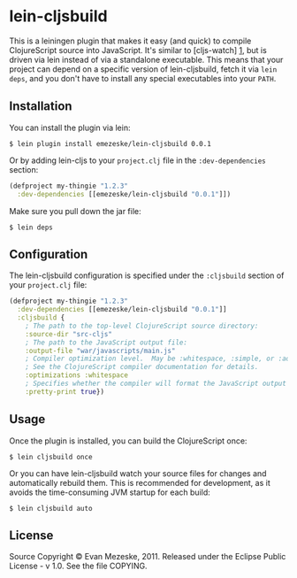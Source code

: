 # lein-cljsbuild

This is a leiningen plugin that makes it easy (and quick) to compile
ClojureScript source into JavaScript.  It's similar to [cljs-watch] [1],
but is driven via lein instead of via a standalone executable.  This means
that your project can depend on a specific version of lein-cljsbuild, fetch
it via `lein deps`, and you don't have to install any special executables into
your `PATH`.

  [1]: https://github.com/ibdknox/cljs-watch

##  Installation

You can install the plugin via lein:

    $ lein plugin install emezeske/lein-cljsbuild 0.0.1

Or by adding lein-cljs to your `project.clj` file in the `:dev-dependencies`
section:

```clojure
(defproject my-thingie "1.2.3"
  :dev-dependencies [[emezeske/lein-cljsbuild "0.0.1"]])
```

Make sure you pull down the jar file:

    $ lein deps

## Configuration

The lein-cljsbuild configuration is specified under the `:cljsbuild` section
of your `project.clj` file:

```clojure
(defproject my-thingie "1.2.3"
  :dev-dependencies [[emezeske/lein-cljsbuild "0.0.1"]]
  :cljsbuild {
    ; The path to the top-level ClojureScript source directory:
    :source-dir "src-cljs"
    ; The path to the JavaScript output file:
    :output-file "war/javascripts/main.js"
    ; Compiler optimization level.  May be :whitespace, :simple, or :advanced.
    ; See the ClojureScript compiler documentation for details.
    :optimizations :whitespace
    ; Specifies whether the compiler will format the JavaScript output nicely.
    :pretty-print true})
```

##  Usage

Once the plugin is installed, you can build the ClojureScript once:

    $ lein cljsbuild once

Or you can have lein-cljsbuild watch your source files for changes and
automatically rebuild them.  This is recommended for development, as it
avoids the time-consuming JVM startup for each build:

    $ lein cljsbuild auto

##  License

Source Copyright © Evan Mezeske, 2011.
Released under the Eclipse Public License - v 1.0.
See the file COPYING.
